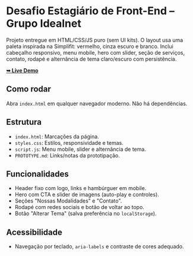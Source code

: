 # Desafio Estagiário de Front-End – Grupo Idealnet

Projeto entregue em HTML/CSS/JS puro (sem UI kits). O layout usa uma paleta inspirada na Simplifit: vermelho, cinza escuro e branco. Inclui cabeçalho responsivo, menu mobile, hero com slider, seção de serviços, contato, rodapé e alternância de tema claro/escuro com persistência.

<a href="https://desafiof.netlify.app/"><strong>➥ Live Demo</strong></a>

## Como rodar
Abra `index.html` em qualquer navegador moderno. Não há dependências.

## Estrutura
- `index.html`: Marcações da página.
- `styles.css`: Estilos, responsividade e temas.
- `script.js`: Menu mobile, slider e alternância de tema.
- `PROTOTYPE.md`: Links/notas da prototipação.

## Funcionalidades
- Header fixo com logo, links e hambúrguer em mobile.
- Hero com CTA e slider de imagens (auto-play e controles).
- Seções "Nossas Modalidades" e "Contato".
- Rodapé com redes sociais e botão de voltar ao topo.
- Botão "Alterar Tema" (salva preferência no `localStorage`).

## Acessibilidade
- Navegação por teclado, `aria-labels` e contraste de cores adequado.


